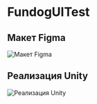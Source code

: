 # FundogUITest
## Макет Figma
![Макет Figma](https://github.com/Meglin13/FundogUITest/assets/92521249/14d99c0e-4e8f-41c8-a8d7-9a617278e8a2)
## Реализация Unity
![Реализация Unity](https://github.com/Meglin13/FundogUITest/assets/92521249/7af2a45e-46c7-4e18-ab79-01f5a9fdbf71)
